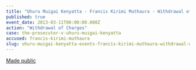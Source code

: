 ```yaml
---
title: "Uhuru Muigai Kenyatta - Francis Kirimi Muthaura - Withdrawal of Charges"
published: true
event_date: 2013-03-11T00:00:00.000Z
action: "Withdrawal of Charges"
case: the-prosecutor-v-uhuru-muigai-kenyatta
accused: francis-kirimi-muthaura
slug: uhuru-muigai-kenyatta-events-francis-kirimi-muthaura-withdrawal-of-charges
---
```


[Made public](https://www.icc-cpi.int/iccdocs/doc/ICC-01-09-02-11-687.pdf)

